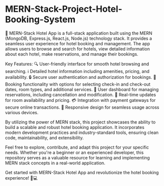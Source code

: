 # MERN-Stack-Project-Hotel-Booking-System
🏨 MERN-Stack Hotel App is a full-stack application built using the MERN (MongoDB, Express.js, React.js, Node.js) technology stack. It provides a seamless user experience for hotel booking and management. The app allows users to browse and search for hotels, view detailed information about each hotel, make reservations, and manage their bookings.

Key Features: 🔍 User-friendly interface for smooth hotel browsing and searching. ℹ️ Detailed hotel information including amenities, pricing, and availability. 🔒 Secure user authentication and authorization for bookings. 📅 Booking functionality with options for selecting check-in and check-out dates, room types, and additional services. 👤 User dashboard for managing reservations, including cancellation and modification. 🔄 Real-time updates for room availability and pricing. 💳 Integration with payment gateways for secure online transactions. 📱 Responsive design for seamless usage across various devices.

By utilizing the power of MERN stack, this project showcases the ability to build a scalable and robust hotel booking application. It incorporates modern development practices and industry-standard tools, ensuring clean code, maintainability, and extensibility.

Feel free to explore, contribute, and adapt this project for your specific needs. Whether you're a beginner or an experienced developer, this repository serves as a valuable resource for learning and implementing MERN stack concepts in a real-world application.

Get started with MERN-Stack Hotel App and revolutionize the hotel booking experience! 💪💻
